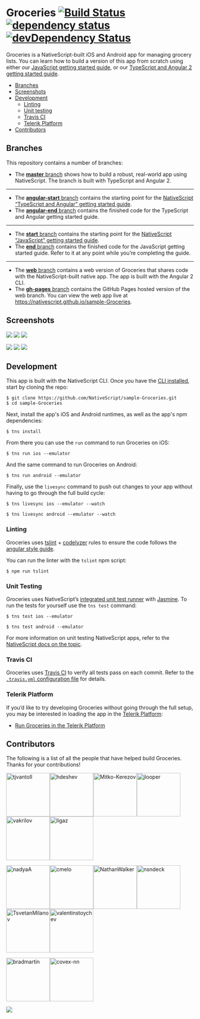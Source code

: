 # Groceries [![Build Status](https://travis-ci.org/NativeScript/sample-Groceries.svg?branch=master)](https://travis-ci.org/NativeScript/sample-Groceries) [![dependency status](https://david-dm.org/nativescript/sample-Groceries.svg)](https://david-dm.org/nativescript/sample-Groceries) [![devDependency Status](https://david-dm.org/nativescript/sample-Groceries/dev-status.svg)](https://david-dm.org/nativescript/sample-Groceries#info=devDependencies)

Groceries is a NativeScript-built iOS and Android app for managing grocery lists. You can learn how to build a version of this app from scratch using either our [JavaScript getting started guide](http://docs.nativescript.org/tutorial/chapter-0), or our [TypeScript and Angular 2 getting started guide](http://docs.nativescript.org/angular/tutorial/ng-chapter-0).

<!-- * [Download](#download) -->

* [Branches](#branches)
* [Screenshots](#screenshots)
* [Development](#development)
    * [Linting](#linting)
    * [Unit testing](#unit-testing)
    * [Travis CI](#travis)
    * [Telerik Platform](#telerik-platform)
* [Contributors](#contributors)

<!--
Commenting this out for now because until Groceries 3.0 drops (see https://github.com/NativeScript/sample-Groceries/issues/78), the version of the app in the stores and this repo don’t match up. Commenting this out == confusion-- (hopefully).

<h2 id="download">Download</h2>

The latest version of Groceries is available on the iOS App Store as well as Google Play:

<a href="https://itunes.apple.com/us/app/groceries-simple-grocery-lists/id1041129105?mt=8">
  <img src="assets/app-store-icons/ios-app-store.png">
</a>
<a href="https://play.google.com/store/apps/details?id=org.nativescript.groceries&hl=en">
  <img src="assets/app-store-icons/google-play.png">
</a>
-->

<h2 id="branches">Branches</h2>

This repository contains a number of branches:

* The [**master** branch](https://github.com/NativeScript/sample-Groceries/) shows how to build a robust, real-world app using NativeScript. The branch is built with TypeScript and Angular 2.

---

* The [**angular-start** branch](https://github.com/NativeScript/sample-Groceries/tree/angular-start) contains the starting point for the [NativeScript “TypeScript and Angular” getting started guide](http://docs.nativescript.org/angular/tutorial/ng-chapter-0).
* The [**angular-end** branch](https://github.com/NativeScript/sample-Groceries/tree/angular-end) contains the finished code for the TypeScript and Angular getting started guide.

---

* The [**start** branch](https://github.com/NativeScript/sample-Groceries/tree/start) contains the starting point for the [NativeScript “JavaScript” getting started guide](http://docs.nativescript.org/tutorial/chapter-0).
* The [**end** branch](https://github.com/NativeScript/sample-Groceries/tree/end) contains the finished code for the JavaScript getting started guide. Refer to it at any point while you’re completing the guide.

---

* The [**web** branch](https://github.com/NativeScript/sample-Groceries/tree/web) contains a web version of Groceries that shares code with the NativeScript-built native app. The app is built with the Angular 2 CLI.
* The [**gh-pages** branch](https://github.com/NativeScript/sample-Groceries/tree/gh-pages) contains the GitHub Pages hosted version of the web branch. You can view the web app live at <https://nativescript.github.io/sample-Groceries>.

<h2 id="screenshots">Screenshots</h2>

![](assets/screenshots/ios-1.png)
![](assets/screenshots/ios-2.png)
![](assets/screenshots/ios-3.png)

![](assets/screenshots/android-1.png)
![](assets/screenshots/android-2.png)
![](assets/screenshots/android-3.png)

<h2 id="development">Development</h2>

This app is built with the NativeScript CLI. Once you have the [CLI installed](http://docs.nativescript.org/angular/tutorial/ng-chapter-1#11-install-nativescript-and-configure-your-environment), start by cloning the repo:

```
$ git clone https://github.com/NativeScript/sample-Groceries.git
$ cd sample-Groceries
```

Next, install the app's iOS and Android runtimes, as well as the app's npm dependencies:

```
$ tns install
```

From there you can use the `run` command to run Groceries on iOS:

```
$ tns run ios --emulator
```

And the same command to run Groceries on Android:

```
$ tns run android --emulator
```

Finally, use the `livesync` command to push out changes to your app without having to go through the full build cycle:

```
$ tns livesync ios --emulator --watch
```
```
$ tns livesync android --emulator --watch
```

<h3 id="linting">Linting</h3>

Groceries uses [tslint](https://www.npmjs.com/package/tslint) + [codelyzer](https://github.com/mgechev/codelyzer) rules to ensure the code follows the [angular style guide](https://angular.io/docs/ts/latest/guide/style-guide.html).

You can run the linter with the `tslint` npm script:
```
$ npm run tslint
```

<h3 id="unit-testing">Unit Testing</h3>

Groceries uses NativeScript’s [integrated unit test runner](http://docs.nativescript.org/core-concepts/testing) with [Jasmine](http://jasmine.github.io/). To run the tests for yourself use the `tns test` command:

```
$ tns test ios --emulator
```

```
$ tns test android --emulator
```

For more information on unit testing NativeScript apps, refer to the [NativeScript docs on the topic](http://docs.nativescript.org/core-concepts/testing).

<h3 id="travis">Travis CI</h3>

Groceries uses [Travis CI](https://travis-ci.org/) to verify all tests pass on each commit. Refer to the [`.travis.yml` configuration file](https://github.com/NativeScript/sample-Groceries/blob/master/.travis.yml) for details.

<h3 id="telerik-platform">Telerik Platform</h3>

If you’d like to try developing Groceries without going through the full setup, you may be interested in loading the app in the [Telerik Platform](http://www.telerik.com/platform):

* [Run Groceries in the Telerik Platform](https://platform.telerik.com/#appbuilder/clone/https%3A%2F%2Fgithub.com%2FIcenium%2Fnativescript-sample-groceries)

<h2 id="contributors">Contributors</h2>

The following is a list of all the people that have helped build Groceries. Thanks for your contributions!

[<img alt="tjvantoll" src="https://avatars.githubusercontent.com/u/544280?v=3&s=117" width="117">](https://github.com/tjvantoll)[<img alt="hdeshev" src="https://avatars.githubusercontent.com/u/63219?v=3&s=117" width="117">](https://github.com/hdeshev)[<img alt="Mitko-Kerezov" src="https://avatars.githubusercontent.com/u/6683316?v=3&s=117" width="117">](https://github.com/Mitko-Kerezov)[<img alt="jlooper" src="https://avatars.githubusercontent.com/u/1450004?v=3&s=117" width="117">](https://github.com/jlooper)[<img alt="vakrilov" src="https://avatars.githubusercontent.com/u/4092076?v=3&s=117" width="117">](https://github.com/vakrilov)[<img alt="ligaz" src="https://avatars.githubusercontent.com/u/19437?v=3&s=117" width="117">](https://github.com/ligaz)

[<img alt="nadyaA" src="https://avatars.githubusercontent.com/u/6064810?v=3&s=117" width="117">](https://github.com/nadyaA)[<img alt="cmelo" src="https://avatars.githubusercontent.com/u/872461?v=3&s=117" width="117">](https://github.com/cmelo)[<img alt="NathanWalker" src="https://avatars.githubusercontent.com/u/457187?v=3&s=117" width="117">](https://github.com/NathanWalker)[<img alt="nsndeck" src="https://avatars.githubusercontent.com/u/5665150?v=3&s=117" width="117">](https://github.com/nsndeck)[<img alt="TsvetanMilanov" src="https://avatars.githubusercontent.com/u/10463529?v=3&s=117" width="117">](https://github.com/TsvetanMilanov)[<img alt="valentinstoychev" src="https://avatars.githubusercontent.com/u/4980822?v=3&s=117" width="117">](https://github.com/valentinstoychev)

[<img alt="bradmartin" src="https://avatars.githubusercontent.com/u/6006148?v=3&s=117" width="117">](https://github.com/bradmartin)[<img alt="covex-nn" src="https://avatars.githubusercontent.com/u/110878?v=3&s=117" width="117">](https://github.com/covex-nn)

<!-- Note: The table above get generated with the following commands -->
<!-- npm install -g githubcontrib -->
<!-- githubcontrib --owner NativeScript --repo sample-Groceries --cols 6 --sortOrder desc | pbcopy -->

![](https://ga-beacon.appspot.com/UA-111455-24/nativescript/sample-groceries?pixel)